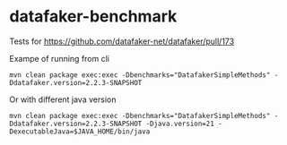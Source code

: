 # datafaker-benchmark
Tests for https://github.com/datafaker-net/datafaker/pull/173

Exampe of running from cli
```
mvn clean package exec:exec -Dbenchmarks="DatafakerSimpleMethods" -Ddatafaker.version=2.2.3-SNAPSHOT
```
Or with different java version 
```
mvn clean package exec:exec -Dbenchmarks="DatafakerSimpleMethods" -Ddatafaker.version=2.2.3-SNAPSHOT -Djava.version=21 -DexecutableJava=$JAVA_HOME/bin/java
```

